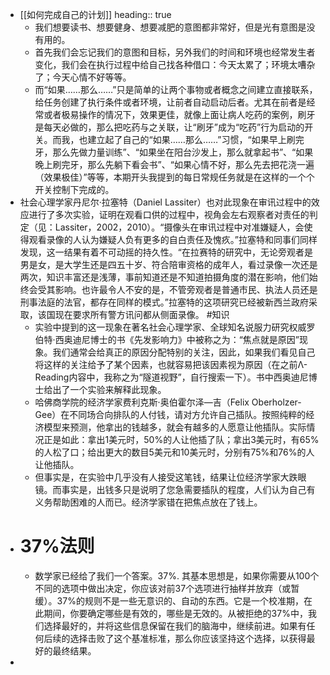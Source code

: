 - [[如何完成自己的计划]]
  heading:: true
	- 我们想要读书、想要健身、想要减肥的意图都非常好，但是光有意图是没有用的。
	- 首先我们会忘记我们的意图和目标，另外我们的时间和环境也经常发生者变化，我们会在执行过程中给自己找各种借口：今天太累了；环境太嘈杂了；今天心情不好等等。
	- 而“如果……那么……”只是简单的让两个事物或者概念之间建立直接联系，给任务创建了执行条件或者环境，让前者自动启动后者。尤其在前者是经常或者极易操作的情况下，效果更佳，就像上面让病人吃药的案例，刷牙是每天必做的，那么把吃药与之关联，让“刷牙”成为“吃药”行为启动的开关。而我，也建立起了自己的“如果……那么……”习惯，“如果早上刷完牙，那么先做力量训练”、“如果坐在阳台沙发上，那么就拿起书”、“如果晚上刷完牙，那么先躺下看会书”、“如果心情不好，那么先去把花浇一遍（效果极佳）”等等，本期开头我提到的每日常规任务就是在这样的一个个开关控制下完成的。
- 社会心理学家丹尼尔·拉塞特（Daniel Lassiter）也对此现象在审讯过程中的效应进行了多次实验，证明在观看口供的过程中，视角会左右观察者对责任的判定（见：Lassiter，2002，2010）。“摄像头在审讯过程中对准嫌疑人，会使得观看录像的人认为嫌疑人负有更多的自白责任及愧疚。”拉塞特和同事们同样发现，这一结果有着不可动摇的持久性。“在拉赛特的研究中，无论旁观者是男是女，是大学生还是四五十岁、符合陪审资格的成年人，看过录像一次还是两次，知识丰富还是浅薄，事前知道还是不知道拍摄角度的潜在影响，他们始终会受其影响。也许最令人不安的是，不管旁观者是普通市民、执法人员还是刑事法庭的法官，都存在同样的模式。”拉塞特的这项研究已经被新西兰政府采取，该国现在要求所有警方讯问都从侧面录像。 #知识
	- 实验中提到的这一现象在著名社会心理学家、全球知名说服力研究权威罗伯特·西奥迪尼博士的书《先发影响力》中被称之为：“焦点就是原因”现象。我们通常会给真正的原因分配特别的关注，因此，如果我们看见自己将这样的关注给予了某个因素，也就容易把该因素视为原因（在之前Λ-Reading内容中，我称之为“隧道视野”，自行搜索一下）。书中西奥迪尼博士给出了一个实验来解释此现象。
	- 哈佛商学院的经济学家费利克斯·奥伯霍尔泽—吉（Felix Oberholzer-Gee）在不同场合向排队的人付钱，请对方允许自己插队。按照纯粹的经济模型来预测，他拿出的钱越多，就会有越多的人愿意让他插队。实际情况正是如此：拿出1美元时，50%的人让他插了队；拿出3美元时，有65%的人松了口；给出更大的数目5美元和10美元时，分别有75%和76%的人让他插队。
	- 但事实是，在实验中几乎没有人接受这笔钱，结果让位经济学家大跌眼镜。而事实是，出钱多只是说明了您急需要插队的程度，人们认为自己有义务帮助困难的人而已。经济学家错在把焦点放在了钱上。
- # 37%法则
	- 数学家已经给了我们一个答案。37%. 其基本思想是，如果你需要从100个不同的选项中做出决定，你应该对前37个选项进行抽样并放弃（或暂缓）。37%的规则不是一些无意识的、自动的东西。它是一个校准期，在此期间，你要确定哪些是有效的，哪些是无效的。从被拒绝的37%中，我们选择最好的，并将这些信息保留在我们的脑海中，继续前进。如果有任何后续的选择击败了这个基准标准，那么你应该坚持这个选择，以获得最好的最终结果。
-
